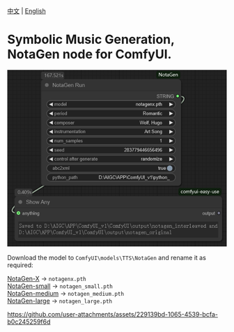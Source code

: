 [中文](README.md) | [English](README-en.md)

# Symbolic Music Generation, NotaGen node for ComfyUI.

![image](https://github.com/billwuhao/ComfyUI_NotaGen/blob/master/images/2025-03-10_06-24-03.png)

Download the model to `ComfyUI\models\TTS\NotaGen` and rename it as required:

[NotaGen-X](https://huggingface.co/ElectricAlexis/NotaGen/blob/main/weights_notagenx_p_size_16_p_length_1024_p_layers_20_h_size_1280.pth) → `notagenx.pth`  
[NotaGen-small](https://huggingface.co/ElectricAlexis/NotaGen/blob/main/weights_notagen_pretrain_p_size_16_p_length_2048_p_layers_12_c_layers_3_h_size_768_lr_0.0002_batch_8.pth) → `notagen_small.pth`   
[NotaGen-medium](https://huggingface.co/ElectricAlexis/NotaGen/blob/main/weights_notagen_pretrain_p_size_16_p_length_2048_p_layers_16_c_layers_3_h_size_1024_lr_0.0001_batch_4.pth) → `notagen_medium.pth`  
[NotaGen-large](https://huggingface.co/ElectricAlexis/NotaGen/blob/main/weights_notagen_pretrain_p_size_16_p_length_1024_p_layers_20_c_layers_6_h_size_1280_lr_0.0001_batch_4.pth) → `notagen_large.pth`  


https://github.com/user-attachments/assets/229139bd-1065-4539-bcfa-b0c245259f6d

